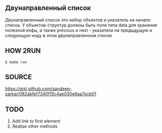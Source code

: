 ## Двунаправленный список
Двунаправленный список это набор объектов и указатель на начало списка. У объектов-структур должны быть поля типа data для хранения полезной инфы, а также previous и next - указатели на предыдущую и следующую ноду в этом двунаправленном списке

## HOW 2RUN
```
$ make run
```

## SOURCE
https://gist.github.com/sandeep-sarkar/082abfef7340f15c4ae030e6aa7ecb01

## TODO
1. Add link to first element
2. Realise other methods

